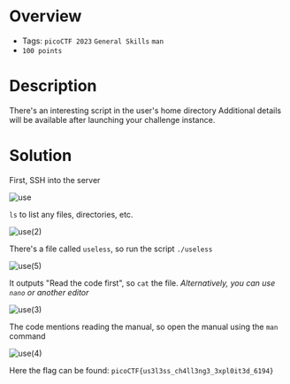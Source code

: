 # Overview
- Tags: `picoCTF 2023` `General Skills` `man`
- `100 points`

# Description
There's an interesting script in the user's home directory
Additional details will be available after launching your challenge instance.

# Solution
First, SSH into the server

![use](https://github.com/Bsnookie9/picoCTF-2023-WriteUp/assets/106827110/af8598eb-1245-436c-bfe7-2fe745ff587f)

`ls` to list any files, directories, etc.

![use(2)](https://github.com/Bsnookie9/picoCTF-2023-WriteUp/assets/106827110/ed9cb66d-852d-4dfd-afc3-9c5b2d602c6e)

There's a file called `useless`, so run the script `./useless`

![use(5)](https://github.com/Bsnookie9/picoCTF-2023-WriteUp/assets/106827110/4317cd16-6f10-4578-ae94-e7f81b6baf61)

It outputs "Read the code first", so `cat` the file. _Alternatively, you can use `nano` or another editor_

![use(3)](https://github.com/Bsnookie9/picoCTF-2023-WriteUp/assets/106827110/514f739a-9164-45a3-9516-3a83dc125aa5)

The code mentions reading the manual, so open the manual using the `man` command

![use(4)](https://github.com/Bsnookie9/picoCTF-2023-WriteUp/assets/106827110/3a75ca71-07aa-496f-9095-778f353f8436)

Here the flag can be found: `picoCTF{us3l3ss_ch4ll3ng3_3xpl0it3d_6194}`
